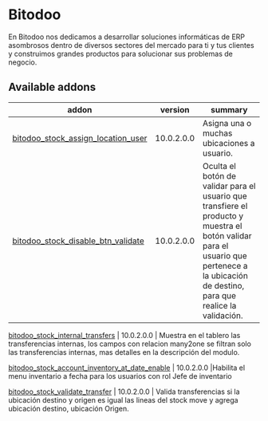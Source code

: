 Bitodoo
================
En Bitodoo nos dedicamos a desarrollar soluciones informáticas de ERP asombrosos dentro de diversos sectores del mercado para ti y tus clientes y construimos grandes productos para solucionar sus problemas de negocio.


[//]: # (addons)

Available addons
----------------
addon | version | summary
--- | --- | ---
[bitodoo_stock_assign_location_user](bitodoo_stock_assign_location_user/) | 10.0.2.0.0 | Asigna una o muchas ubicaciones a usuario.
[bitodoo_stock_disable_btn_validate](bitodoo_stock_disable_btn_validate/) | 10.0.2.0.0 | Oculta el botón de validar para el usuario que transfiere el producto y muestra el botón validar para el usuario que pertenece a la ubicación de destino, para que realice la validación.


[bitodoo_stock_internal_transfers](bitodoo_stock_internal_transfers/) | 10.0.2.0.0 | Muestra en el tablero las transferencias internas, los campos con relacion many2one se filtran solo las transferencias internas, mas detalles en la descripción del modulo.


[bitodoo_stock_account_inventory_at_date_enable](bitodoo_stock_account_inventory_at_date_enable/) | 10.0.2.0.0 |Habilita el menu inventario a fecha para los usuarios con rol Jefe de inventario


[bitodoo_stock_validate_transfer](bitodoo_stock_validate_transfer/) | 10.0.2.0.0 | Valida transferencias si la ubicación destino y origen es igual las lineas del stock move y agrega ubicación destino, ubicación Origen.
